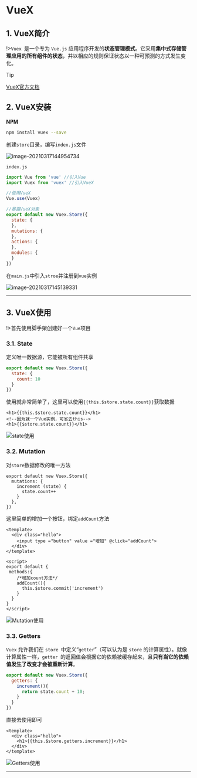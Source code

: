# VueX

## 1. VueX简介

!>`Vuex `是一个专为 `Vue.js` 应用程序开发的**状态管理模式**。它采用**集中式存储管理应用的所有组件的状态**，并以相应的规则保证状态以一种可预测的方式发生变化。

> [!tip]
>
> [VueX官方文档](https://vuex.vuejs.org/zh/guide/)

## 2. VueX安装

**NPM**

```bash
npm install vuex --save
```

创建`store`目录，编写`index.js`文件

![image-20210317144954734](media/Vuex.assets/image-20210317144954734.png)

`index.js`

```js
import Vue from 'vue' //引入Vue
import Vuex from 'vuex' //引入VueX

//使用VueX
Vue.use(Vuex)

//暴露VueX对象
export default new Vuex.Store({
  state: {
  },
  mutations: {
  },
  actions: {
  },
  modules: {
  }
})
```

在`main.js`中引入`stroe`并注册到`vue`实例

![image-20210317145139331](media/Vuex.assets/image-20210317145139331.png)

---

## 3. VueX使用

!>首先使用脚手架创建好一个`Vue`项目

### 3.1. State

定义唯一数据源，它能被所有组件共享

```js
export default new Vuex.Store({
  state: {
    count: 10
  }
})
```

使用就非常简单了，这里可以使用`{{this.$store.state.count}}`获取数据

```vue
<h1>{{this.$store.state.count}}</h1>
<!--因为就一个Vue实例，可省去this-->
<h1>{{$store.state.count}}</h1>
```

![state使用](media/Vuex.assets/State使用.gif)

### 3.2. Mutation

对`store`数据修改的唯一方法

```vue
export default new Vuex.Store({
  mutations: {
    increment (state) {
      state.count++
    }
  },
})
```

这里简单的增加一个按钮，绑定`addCount`方法

```vue
<template>
  <div class="hello">
    <input type ="button" value ="增加" @click="addCount">
  </div>
</template>

<script>
export default { 
 methods:{
    /*增加count方法*/
    addCount(){
      this.$store.commit('increment')
    }
  }
}
</script>
```

![Mutation使用](media/Vuex.assets/mutation使用.gif)

### 3.3. Getters

`Vuex` 允许我们在 `store `中定义“`getter`”（可以认为是 `store` 的计算属性）。就像计算属性一样，`getter `的返回值会根据它的依赖被缓存起来，且**只有当它的依赖值发生了改变才会被重新计算**。

```js
export default new Vuex.Store({
  getters: {
    increment(){
      return state.count + 10;
    }
  }
})
```

直接去使用即可

```vue
<template>
  <div class="hello">
    <h1>{{this.$store.getters.increment}}</h1>
  </div>
</template>
```

![Getters使用](media/Vuex.assets/Getters使用.gif)

---

